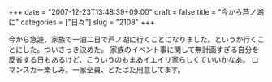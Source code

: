 +++
date = "2007-12-23T13:48:39+09:00"
draft = false
title = "今から芦ノ湖に"
categories = ["日々"]
slug = "2108"
+++

今から急遽、家族で一泊二日で芦ノ湖に行くことになりました。というか行くことにした。ついさっき決めた。
家族のイベント事に関して無計画すぎる自分を反省する日もあるけど、こういうのもまあイエイリ家らしくていいかなあ。
ロマンスカー楽しみ。一家全員、どたばた用意してます。
